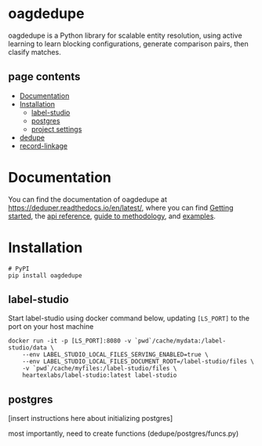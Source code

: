 # oagdedupe  

oagdedupe is a Python library for scalable entity resolution, using active 
learning to learn blocking configurations, generate comparison pairs, 
then clasify matches. 

## page contents
- [Documentation](#documentation)
- [Installation](#installation)
    - [label-studio](#label-studio)
    - [postgres](#postgres)
    - [project settings](#project-settings)
- [dedupe](#dedupe-example)
- [record-linkage](#record-linkage-example)
    
# Documentation<a name="#documentation"></a>

You can find the documentation of oagdedupe at https://deduper.readthedocs.io/en/latest/, 
where you can find [Getting started](https://deduper.readthedocs.io/en/latest/usage/installation.html), 
the [api reference](https://deduper.readthedocs.io/en/latest/dedupe/api.html), 
[guide to methodology](https://deduper.readthedocs.io/en/latest/userguide/intro.html),
and [examples](https://deduper.readthedocs.io/en/latest/examples/example_dedupe.html).

# Installation<a name="#installation"></a>

```
# PyPI
pip install oagdedupe
```

## label-studio<a name="#label-studio"></a>

Start label-studio using docker command below, updating `[LS_PORT]` to the 
port on your host machine

```
docker run -it -p [LS_PORT]:8080 -v `pwd`/cache/mydata:/label-studio/data \
	--env LABEL_STUDIO_LOCAL_FILES_SERVING_ENABLED=true \
	--env LABEL_STUDIO_LOCAL_FILES_DOCUMENT_ROOT=/label-studio/files \
	-v `pwd`/cache/myfiles:/label-studio/files \
	heartexlabs/label-studio:latest label-studio
```

## postgres<a name="#postgres"></a>

[insert instructions here about initializing postgres]

most importantly, need to create functions (dedupe/postgres/funcs.py)
